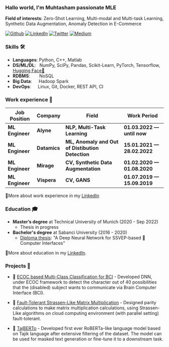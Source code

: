 ### Hallo world, I'm Muhtasham passionate MLE 
  
**Field of interests**: 
Zero-Shot Learning, 
Multi-modal and Multi-task Learning, 
Synthetic Data Augmentation, 
Anomaly Detection in E-Commerce

 [<img alt="Github" src="https://img.shields.io/badge/Gmail-D14836?style=for-the-badge&logo=gmail&logoColor=white" >](mailto:muhtasham97@gmail.com)
 [<img alt="LinkedIn" src= "https://img.shields.io/badge/LinkedIn-0077B5?style=for-the-badge&logo=linkedin&logoColor=white" >](https://www.linkedin.com/in/muhtasham/)
 [<img alt="Twitter" src="https://img.shields.io/badge/twitter-%231DA1F2.svg?&style=for-the-badge&logo=twitter&logoColor=white" >](https://twitter.com/muhtasham9)
 [<img alt="Medium" src="https://img.shields.io/badge/Medium-12100E?style=for-the-badge&logo=medium&logoColor=white">](https://muhtasham32.medium.com)



### Skills 🛠️
- **Languages**:        Python, C++, Matlab
- **DS/ML/DL**: &nbsp;  NumPy, SciPy, Pandas, Scikit-Learn, PyTorch, Tensorflow, [Hugging Face🤗](https://huggingface.co/muhtasham)
- **RDBMS**:   &nbsp;   NoSQL
- **Big Data**:  &emsp; Hadoop Spark
- **DevOps**:  &ensp;   Linux, Git, Docker, REST API, CI

### Work experience 👔
| Job Position          | Company        | Field                           | Work Period                |
| --------------------- | -------------- | ------------------------------- | -------------------------- |
| **ML Engineer**      | **Alyne**      | **NLP, Multi-Task Learning**                | **01.03.2022 — until now** |
| **ML Engineer**      | **Datamics**      | **ML, Anomaly and Out of Distibution Detection**                | **15.01.2021 — 28.02.2022** |
| **ML Engineer**      | **Mirage**      | **CV, Synthetic Data Augmentation**           | **01.02.2020 — 01.08.2020** |
| **ML Engineer**      | **Vispera**      | **CV, GANS**           | **01.07.2019 — 15.09.2019** |


🔗More about work experience in my [LinkedIn](https://www.linkedin.com/in/muhtasham/)

### Education 🎓
- **Master’s degree** at Technical University of Munich  (2020 - Sep 2022)
  - Thesis in progress
- **Bachelor's degree** at Sabanci University (2016 - 2020)
  - [Diploma thesis](https://github.com/osmanberke/Deep-SSVEP-BCI): "A Deep Neural Network for SSVEP-based 🧠 Computer Interfaces"

🔗More about education in my [LinkedIn](https://www.linkedin.com/in/muhtasham/).

### Projects 🚀
- 📑 [ECOC based Multi-Class Classification for BCI](https://ieeexplore.ieee.org/abstract/document/9531496) - Developed DNN, under ECOC framework to detect the character out of 40 possibilities that the (disabled) subject wants to communicate via Brain Computer Interface (BCI).

- 📑 [Fault-Tolerant Strassen-Like Matrix Multiplication](https://ieeexplore.ieee.org/document/9302383) - Designed parity calculations to make matrix multiplication
calculations, using Strassen-Like algorithms on cloud computing environment (with parallel setting) fault-tolerant.

- 📑 [TajBERTo](https://wandb.ai/muhtasham/tajberto/reports/My-learnings-from-training-TajBERTo--VmlldzoyMTEyNDQx) - Developed first ever RoBERTa-like language model based on Tajik language after extensive filtering of the dataset. The model can be used for masked text generation or fine-tune it to a downstream task.


<!--- ### Github Stats ⭐
[![Muhtasham' github stats](https://github-readme-stats.vercel.app/api?username=Muhtasham&show_icons=true&theme=tokyonight)](https://github.com/anuraghazra/github-readme-stats)>
